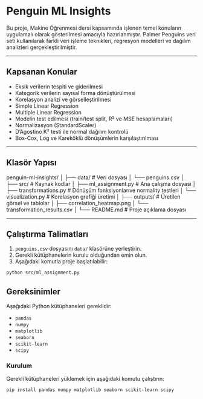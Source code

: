 # Penguin ML Insights

Bu proje, Makine Öğrenmesi dersi kapsamında işlenen temel konuların uygulamalı olarak gösterilmesi amacıyla hazırlanmıştır. Palmer Penguins veri seti kullanılarak farklı veri işleme teknikleri, regresyon modelleri ve dağılım analizleri gerçekleştirilmiştir.

---

## Kapsanan Konular

- Eksik verilerin tespiti ve giderilmesi  
- Kategorik verilerin sayısal forma dönüştürülmesi  
- Korelasyon analizi ve görselleştirilmesi  
- Simple Linear Regression  
- Multiple Linear Regression  
- Modelin test edilmesi (train/test split, R² ve MSE hesaplamaları)  
- Normalizasyon (StandardScaler)  
- D’Agostino K² testi ile normal dağılım kontrolü  
- Box-Cox, Log ve Kareköklü dönüşümlerin karşılaştırılması

---

## Klasör Yapısı
penguin-ml-insights/
│ 
├── data/ # Veri dosyası 
│      └── penguins.csv │ 
├── src/ # Kaynak kodlar 
│   ├── ml_assignment.py # Ana çalışma dosyası 
│   ├── transformations.py # Dönüşüm fonksiyonlarıve normality testleri 
│   └── visualization.py # Korelasyon grafiği üretimi 
│ 
├── outputs/ # Üretilen görsel ve tablolar 
│   ├── correlation_heatmap.png 
│   └── transformation_results.csv 
│ 
└── README.md # Proje açıklama dosyası

---

## Çalıştırma Talimatları

1. `penguins.csv` dosyasını `data/` klasörüne yerleştirin.  
2. Gerekli kütüphanelerin kurulu olduğundan emin olun.  
3. Aşağıdaki komutla proje başlatılabilir:

```bash
python src/ml_assignment.py
```

## Gereksinimler

Aşağıdaki Python kütüphaneleri gereklidir:

- `pandas`
- `numpy`
- `matplotlib`
- `seaborn`
- `scikit-learn`
- `scipy`

### Kurulum

Gerekli kütüphaneleri yüklemek için aşağıdaki komutu çalıştırın:

```bash
pip install pandas numpy matplotlib seaborn scikit-learn scipy
